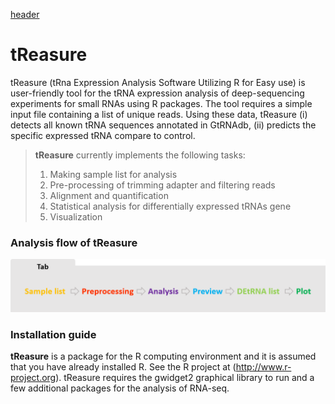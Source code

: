 [header](https://github.com/jinoklee/tReasure/blob/master/docs/header.png?raw=true)

# tReasure
tReasure (tRna Expression Analysis Software Utilizing R for Easy use) is user-friendly tool for the tRNA expression analysis of deep-sequencing experiments for small RNAs using R packages. The tool requires a simple input file containing a list of unique reads. Using these data, tReasure (i) detects all known tRNA sequences annotated in GtRNAdb, (ii) predicts the specific expressed tRNA compare to control.


> **tReasure** currently implements the following tasks:
>  1) Making sample list for analysis
>  2) Pre-processing of trimming adapter and filtering reads
> 3) Alignment and quantification
> 4) Statistical analysis for differentially expressed tRNAs gene
> 5) Visualization


### **Analysis flow of tReasure**
 ![Flow](https://github.com/jinoklee/tReasure/blob/master/docs/flow.png?raw=true)




### Installation guide
**tReasure** is a package for the R computing environment and it is assumed that you have already installed R. See the R project at (http://www.r-project.org). tReasure requires the gwidget2 graphical library to run and a few additional packages for the analysis of RNA-seq. 
  
  

